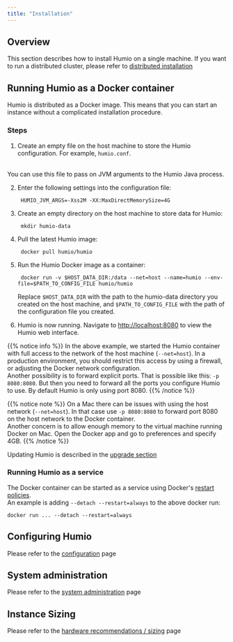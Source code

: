 ```yaml
---
title: "Installation"
---
```


## Overview

This section describes how to install Humio on a single machine. If you want to run a distributed cluster, please refer to [distributed installation](installation-distributed.md)

## Running Humio as a Docker container

Humio is distributed as a Docker image. This means that you can start an instance without a complicated installation procedure.

### Steps

1. Create an empty file on the host machine to store the Humio configuration. For example, `humio.conf`.
<br />
You can use this file to pass on JVM arguments to the Humio Java process.

2. Enter the following settings into the configuration file:

        HUMIO_JVM_ARGS=-Xss2M -XX:MaxDirectMemorySize=4G


<!--
{{% notice note %}}
These settings are for a machine with 8GB of RAM or more.
{{% /notice %}}
-->

3. Create an empty directory on the host machine to store data for Humio:

        mkdir humio-data

5. Pull the latest Humio image:

        docker pull humio/humio

6. Run the Humio Docker image as a container:

        docker run -v $HOST_DATA_DIR:/data --net=host --name=humio --env-file=$PATH_TO_CONFIG_FILE humio/humio

    Replace `$HOST_DATA_DIR` with the path to the humio-data directory you created on the host machine, and `$PATH_TO_CONFIG_FILE` with the path of the configuration file you created.

7. Humio is now running. Navigate to [http://localhost:8080](http://localhost:8080) to view the Humio web interface.

{{% notice info %}}
In the above example, we started the Humio container with full access to the network of the host machine (`--net=host`). In a production environment, you should restrict this access by using a firewall, or adjusting the Docker network configuration.  
Another possibility is to forward explicit ports. That is possible like this: `-p 8080:8080`. But then you need to forward all the ports you configure Humio to use. By default Humio is only using port 8080.
{{% /notice %}}
    
    
{{% notice note %}}
On a Mac there can be issues with using the host network (`--net=host`). In that case use `-p 8080:8080` to forward port 8080 on the host network to the Docker container.  
Another concern is to allow enough memory to the virtual machine running Docker on Mac. Open the Docker app and go to preferences and specify 4GB.
{{% /notice %}}

Updating Humio is described in the [upgrade section](sysadm.md#upgrading)

### Running Humio as a service

The Docker container can be started as a service using Docker's [restart policies](https://docs.docker.com/engine/reference/run/#restart-policies-restart).  
An example is adding `--detach --restart=always` to the above docker run:

```
docker run ... --detach --restart=always
```


## Configuring Humio
Please refer to the [configuration](configuration.md) page


## System administration
Please refer to the [system administration](sysadm.md) page

## Instance Sizing
Please refer to the [hardware recommendations / sizing](instance-sizing.md) page
